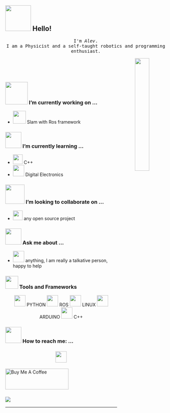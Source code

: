 ## <img src="https://raw.githubusercontent.com/alexnaiman/alexnaiman/master/resources/welcomeglitch.gif" width="80px" /> Hello!

<p align="center" >
  <samp>
    I'm <em>Alev</em>. <br/> I am a Physicist and a self-taught robotics and programming enthusiast.  
    
 <p align="center" >  <img src="https://media.tenor.com/images/df8c44a1d20ab367fdcb21880985fd33/tenor.gif" align="right"  width="30%"/>
          
 
  </samp>
  <br/>
  <br/>
  <br/>
</p>

### <img src="https://raw.githubusercontent.com/alexnaiman/alexnaiman/master/resources/PusheenCompute.gif" width="70px" /> I’m currently working on ...
- <img src="https://cdn-icons-png.flaticon.com/512/3576/3576335.png" height="40px" />  Slam with Ros framework
### <img src="https://www.kodable.com/learn/wp-content/uploads/2019/08/learning-gif-5-1.gif" height="50px" /> I’m currently learning ...
- <img src="https://ih1.redbubble.net/image.658251196.2187/st,small,507x507-pad,600x600,f8f8f8.u3.jpg" width="30px" /> C++
- <img src="https://cdn0.iconfinder.com/data/icons/engineering-3/64/electronics-512.png" height="35px" /> Digital Electronics
### <img src="https://raw.githubusercontent.com/alexnaiman/alexnaiman/master/resources/pug_dance.gif" width="60px" /> I’m looking to collaborate on ...
- <img src="https://raw.githubusercontent.com/alexnaiman/alexnaiman/master/resources/open_source.png" height="30px" /> any open source project

### <img src="https://raw.githubusercontent.com/alexnaiman/alexnaiman/master/resources/question.png" width="50px" />  Ask me about ...
- <img src="https://raw.githubusercontent.com/alexnaiman/alexnaiman/master/resources/chat.gif" height="35px" /> anything, I am really a talkative person, happy to help 

### <img src="https://raw.githubusercontent.com/alexnaiman/alexnaiman/master/resources/pickaxe.png" width="40px" /> Tools and Frameworks
<p align="center">
    <img src="https://cdn3.iconfinder.com/data/icons/logos-and-brands-adobe/512/267_Python-512.png" height="35px" style="vertical-align:top margin:6px 4px" /> PYTHON
     <img src="https://www.dmcinfo.com/DesktopModules/DnnForge%20-%20NewsArticles/ImageHandler.ashx?Width=925&Height=400&HomeDirectory=%2FPortals%2F0%2F&FileName=Blog+Pictures%2FROS_Thumb.png&PortalID=0&q=1" height="35px" style="vertical-align:top margin:6px 4px" /> ROS
      <img src="https://img.icons8.com/color/344/linux--v1.png" height="35px" style="vertical-align:top margin:6px 4px" /> LINUX
       <img src="https://img.icons8.com/fluency/344/arduino.png" height="35px" style="vertical-align:top margin:6px 4px" /> ARDUINO
        <img src="https://ih1.redbubble.net/image.658251196.2187/st,small,507x507-pad,600x600,f8f8f8.u3.jpg" height="35px" style="vertical-align:top margin:6px 4px" /> C++
  
### <img src="https://raw.githubusercontent.com/alexnaiman/alexnaiman/master/resources/bongocat.gif" width="50px" /> How to reach me: ...
<p align="center">

  <a href="https://www.linkedin.com/in/alevayaz/">
    <img src="https://raw.githubusercontent.com/alexnaiman/alexnaiman/master/resources/linkedin.webp" height="35px" style="margin: 5px;" />
  </a>
</p>

<a href="https://www.buymeacoffee.com/AlevAyaz" target="_blank"><img src="https://cdn.buymeacoffee.com/buttons/default-orange.png" alt="Buy Me A Coffee" height="65" width="198"></a>

### <img src="https://github-readme-stats.vercel.app/api/top-langs?username=al3v&layout=compact&theme=dark"/>       





---

